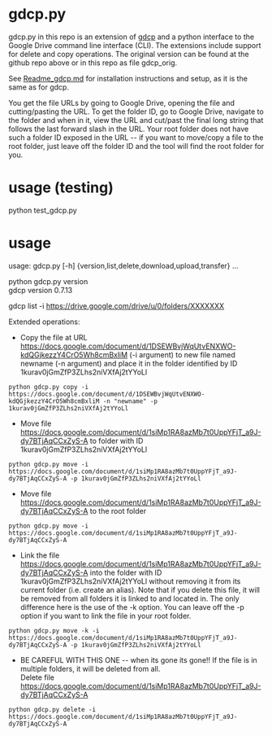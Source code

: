 # gdcp.py

gdcp.py in this repo is an extension of [gdcp](https://github.com/ctberthiaume/gdcp.git) and a python interface to the Google Drive command line interface (CLI).  The extensions include support for delete and copy operations. The original version can be found at the github repo above or in this repo as file gdcp_orig.

See [Readme_gdcp.md]() for installation instructions and setup, as it is the same as for gdcp.

You get the file URLs by going to Google Drive, opening the file and cutting/pasting the URL.  To get the folder ID, go to Google Drive, navigate to the folder and when in it, view the URL and cut/past the final long string that follows the last forward slash in the URL.  Your root folder does not have such a folder ID exposed in the URL -- if you want to move/copy a file to the root folder, just leave off the folder ID and the tool will find the root folder for you.

# usage (testing)

python test_gdcp.py

# usage 

usage: gdcp.py [-h] {version,list,delete,download,upload,transfer} ...

python gdcp.py version  
gdcp version 0.7.13

gdcp list -i https://drive.google.com/drive/u/0/folders/XXXXXXX

Extended operations:   

* Copy the file at URL https://docs.google.com/document/d/1DSEWBvjWqUtvENXWO-kdQGjkezzY4CrO5Wh8cmBxliM (-i argument) to new file named newname (-n argument) and place it in the folder identified by ID 1kurav0jGmZfP3ZLhs2niVXfAj2tYYoLl
```
python gdcp.py copy -i https://docs.google.com/document/d/1DSEWBvjWqUtvENXWO-kdQGjkezzY4CrO5Wh8cmBxliM -n "newname" -p 1kurav0jGmZfP3ZLhs2niVXfAj2tYYoLl
```

* Move file https://docs.google.com/document/d/1siMp1RA8azMb7t0UppYFjT_a9J-dy7BTjAqCCxZyS-A to folder with ID 1kurav0jGmZfP3ZLhs2niVXfAj2tYYoLl     
```
python gdcp.py move -i https://docs.google.com/document/d/1siMp1RA8azMb7t0UppYFjT_a9J-dy7BTjAqCCxZyS-A -p 1kurav0jGmZfP3ZLhs2niVXfAj2tYYoLl
```

* Move file https://docs.google.com/document/d/1siMp1RA8azMb7t0UppYFjT_a9J-dy7BTjAqCCxZyS-A to the root folder      
```
python gdcp.py move -i https://docs.google.com/document/d/1siMp1RA8azMb7t0UppYFjT_a9J-dy7BTjAqCCxZyS-A
```

* Link the file https://docs.google.com/document/d/1siMp1RA8azMb7t0UppYFjT_a9J-dy7BTjAqCCxZyS-A into the folder with ID 1kurav0jGmZfP3ZLhs2niVXfAj2tYYoLl without removing it from its current folder (i.e. create an alias).  Note that if you delete this file, it will be removed from all folders it is linked to and located in.  The only difference here is the use of the -k option.  You can leave off the -p option if you want to link the file in your root folder.
```
python gdcp.py move -k -i https://docs.google.com/document/d/1siMp1RA8azMb7t0UppYFjT_a9J-dy7BTjAqCCxZyS-A -p 1kurav0jGmZfP3ZLhs2niVXfAj2tYYoLl
```

* BE CAREFUL WITH THIS ONE -- when its gone its gone!! If the file is in multiple folders, it will be deleted from all.  
Delete file https://docs.google.com/document/d/1siMp1RA8azMb7t0UppYFjT_a9J-dy7BTjAqCCxZyS-A    
```
python gdcp.py delete -i https://docs.google.com/document/d/1siMp1RA8azMb7t0UppYFjT_a9J-dy7BTjAqCCxZyS-A
```
